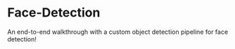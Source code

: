# Face-Detection
An end-to-end walkthrough with a custom object detection pipeline for face detection!
